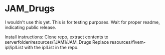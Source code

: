 # JAM_Drugs
I wouldn't use this yet. This is for testing purposes.
Wait for proper readme, indicating public release.

Install instructions:
Clone repo, extract contents to serverfolder/resources/[JAM]/JAM_Drugs
Replace resources/fivem-ipl/iplList with the iplList in the repo.
